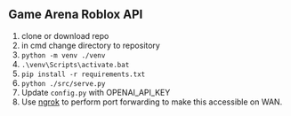 ## Game Arena Roblox API
1) clone or download repo
2) in cmd change directory to repository
3) `python -m venv ./venv`
4) `.\venv\Scripts\activate.bat`
5) `pip install -r requirements.txt`
6) `python ./src/serve.py`
7) Update `config.py` with OPENAI_API_KEY  
8) Use [ngrok](https://ngrok.com/) to perform port forwarding to make this accessible on WAN.
